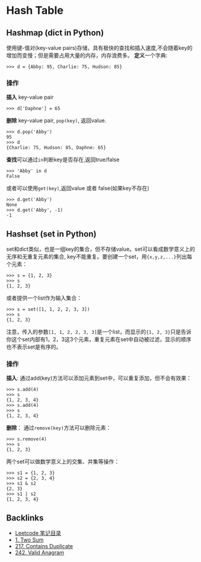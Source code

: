 <!-- TOC -->

<!-- /TOC -->

# Hash Table

## Hashmap (dict in Python)
使用键-值对(key-value pairs)存储，具有极快的查找和插入速度,不会随着key的增加而变慢；但是需要占用大量的内存，内存浪费多。
**定义**一个字典:
```
>>> d = {Abby: 95, Charlie: 75, Hudson: 85}
```
### 操作
**插入** key-value pair
```
>>> d['Daphne'] = 65
```
**删除** key-value pair, `pop(key)`, 返回value.
```
>>> d.pop('Abby')
95
>>> d
{Charlie: 75, Hudson: 85, Daphne: 65}
```
**查找**可以通过`in`判断key是否存在,返回true/false
```
>>> 'Abby' in d
False
```
或者可以使用`get(key)`,返回value 或者 false(如果key不存在)
```
>>> d.get('Abby')
None
>>> d.get('Abby', -1)
-1
```

## Hashset (set in Python)
set和dict类似，也是一组key的集合，但不存储value。set可以看成数学意义上的无序和无重复元素的集合, key不能重复。要创建一个set，用`{x,y,z,...}`列出每个元素：
```
>>> s = {1, 2, 3}
>>> s
{1, 2, 3}
```
或者提供一个list作为输入集合：
```
>>> s = set([1, 1, 2, 2, 3, 3])
>>> s
{1, 2, 3}
```
注意，传入的参数`[1, 1, 2, 2, 3, 3]`是一个list，而显示的`{1, 2, 3}`只是告诉你这个set内部有1，2，3这3个元素，重复元素在set中自动被过滤，显示的顺序也不表示set是有序的。

### 操作
**插入**: 通过add(key)方法可以添加元素到set中，可以重复添加，但不会有效果：
```
>>> s.add(4)
>>> s
{1, 2, 3, 4}
>>> s.add(4)
>>> s
{1, 2, 3, 4}
```
**删除**： 通过`remove(key)`方法可以删除元素：
```
>>> s.remove(4)
>>> s
{1, 2, 3}
```
两个set可以做数学意义上的交集、并集等操作：
```
>>> s1 = {1, 2, 3}
>>> s2 = {2, 3, 4}
>>> s1 & s2
{2, 3}
>>> s1 | s2
{1, 2, 3, 4}
```

## Backlinks
- [Leetcode 笔记目录](Leetcode笔记目录.md)
- [1. Two Sum](1-Two_Sum.md)
- [217. Contains Duplicate](217-Contains_Duplicate.md)
- [242. Valid Anagram](242-Valid_Anagram.md)